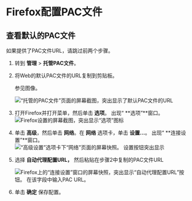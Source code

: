 # Firefox配置PAC文件

## 查看默认的PAC文件

如果提供了PAC文件URL，请跳过前两个步骤。

1. 转到 **管理** > **托管PAC文件**。

2. 将Web的默认PAC文件的URL复制到剪贴板。

   参见图像。

   ![“托管的PAC文件”页面的屏幕截图，突出显示了默认PAC文件的URL](../../#ImageAssets/hosted_pac_files_default_pac_url-1580195852146.png)

3. 打开Firefox并打开菜单，然后单击 **选项**。 出现“ **选项”**窗口。
   ![Firefox设置的屏幕截图，突出显示“选项”图标](../../#ImageAssets/firefox_settings_option_screenshot-1580195809077.png)

4. 单击 **高级**，然后单击 **网络**。在 **网络** 选项卡，单击 **设置...**。 出现“ **连接设置”**窗口。![“高级设置”选项卡下“网络”页面的屏幕快照。 设置按钮突出显示](../../#ImageAssets/network_settings_firefox_screenshot-1580195866598.png)

5. 选择 **自动代理配置URL，** 然后粘贴在步骤2中复制的PAC文件URL

   ![Firefox上的“连接设置”窗口的屏幕快照，突出显示“自动代理配置URL”按钮。 在该字段中输入PAC URL。](../../#ImageAssets/connection_settings_window_firefox_screenshot-1580195876539.png)

6. 单击 **确定** 保存配置。
